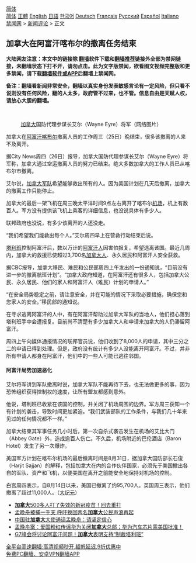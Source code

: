  <!-- 面包屑导航 --> <div class="breadcrumb"><!-- GTranslate: https://gtranslate.io/ -->  <div class="switcher notranslate">  <div class="selected">  <a href="#" onclick="return false;"> 简体</a>  </div>  <div class="option">  <a href="https://www.bannedbook.org" onclick="doGTranslate('zh-CN|zh-CN');jQuery('div.switcher div.selected a').html(jQuery(this).html());return false;" title="简体中文" class="nturl selected"> 简体</a>  <a href="https://www.bannedbook.org/zh-tw/" onclick="doGTranslate('zh-CN|zh-TW');jQuery('div.switcher div.selected a').html(jQuery(this).html());return false;" title="繁體中文" class="nturl"> 正體</a>  <a href="https://www.bannedbook.org/en/" onclick="doGTranslate('zh-CN|en');jQuery('div.switcher div.selected a').html(jQuery(this).html());return false;" title="English" class="nturl"> English</a>  <a href="https://www.bannedbook.org/ja/" onclick="doGTranslate('zh-CN|ja');jQuery('div.switcher div.selected a').html(jQuery(this).html());return false;" title="日本語" class="nturl"> 日語</a>  <a href="https://www.bannedbook.org/ko/" onclick="doGTranslate('zh-CN|ko');jQuery('div.switcher div.selected a').html(jQuery(this).html());return false;" title="한국어" class="nturl"> 한국어</a>  <a href="https://www.bannedbook.org/de/" onclick="doGTranslate('zh-CN|de');jQuery('div.switcher div.selected a').html(jQuery(this).html());return false;" title="Deutsch" class="nturl"> Deutsch</a>  <a href="https://www.bannedbook.org/fr/" onclick="doGTranslate('zh-CN|fr');jQuery('div.switcher div.selected a').html(jQuery(this).html());return false;" title="Français" class="nturl"> Français</a>  <a href="https://www.bannedbook.org/ru/" onclick="doGTranslate('zh-CN|ru');jQuery('div.switcher div.selected a').html(jQuery(this).html());return false;" title="Русский" class="nturl"> Русский</a>  <a href="https://www.bannedbook.org/es/" onclick="doGTranslate('zh-CN|es');jQuery('div.switcher div.selected a').html(jQuery(this).html());return false;" title="Español" class="nturl"> Español</a>  <a href="https://www.bannedbook.org/it/" onclick="doGTranslate('zh-CN|it');jQuery('div.switcher div.selected a').html(jQuery(this).html());return false;" title="Italiano" class="nturl"> Italiano</a>  </div>  </div>      <div class='breadcrumb-sub'><!-- Breadcrumb NavXT 6.3.0 --> <a href="https://www.bannedbook.org/" class="home">禁闻网</a> &gt; <a href="https://www.bannedbook.org/bnews/comments/" class="category">新闻评论</a> &gt; 正文</div></div><h2>加拿大在阿富汗喀布尔的撤离任务结束</h2> <p class="notice"><b>大陆网友注意：本文中的链接除 <a href="https://github.com/bannedbook/fanqiang" >翻墙</a>软件下载和<a href="https://github.com/killgcd/justmysocks/blob/master/README.md">翻墙推荐</a>链接外全部为禁网链接，未翻墙状态下打不开，请勿点击。此为文字版禁闻，欲看图文视频完整版和更多禁闻，请下载<a href="https://github.com/bannedbook/fanqiang">翻墙软件或APP</a>后翻墙上禁闻网。</p><p>备注：翻墙看新闻非常安全，翻墙以真实身份发表敏感言论有一定风险，但只看不说则没有任何风险，翻的人太多，政府管不过来，也不管。信息自由是天赋人权，请放心大胆的翻墙。</b></p>  <div class="entry"> <br /> <figure><a href="https://i1.wp.com/upload-images-bucket-v64rleca837do.s3.eu-west-1.amazonaws.com/wp-content/uploads/2021/08/27013133/Screen-Shot-2021-08-26-at-21.30.48.png?fit=788%2C790&#038;ssl=1" data-caption="加拿大国防代理参谋长艾尔（Wayne Eyre）将军（网络图片）"></a><figcaption class="wp-caption-text"><a href="https://www.bannedbook.org/bnews/tag/%e5%8a%a0%e6%8b%bf%e5%a4%a7/" class="st_tag internal_tag" rel="tag" title="标签 加拿大 下的日志">加拿大</a>国防代理参谋长艾尔（Wayne Eyre）将军（网络图片）</figcaption></figure> <p>加拿大在<a href="https://www.bannedbook.org/bnews/tag/%e9%98%bf%e5%af%8c%e6%b1%97/" class="st_tag internal_tag" rel="tag" title="标签 阿富汗 下的日志">阿富汗</a><a href="https://www.bannedbook.org/bnews/tag/%E5%96%80%E5%B8%83%E5%B0%94/" class="st_tag internal_tag" rel="tag" title="标签 喀布尔 下的日志">喀布尔</a>撤离人员的工作周三（25日）晚结束，很多该撤离的人来不及离开。</p> <p>据City News周四（26日）报导，加拿大国防代理参谋长艾尔（Wayne Eyre）将军称，加拿大通过空运撤离人员的努力已结束。绝大多数加拿大的工作人员已从喀布尔市撤离。</p> <p>艾尔说，<a href="https://www.bannedbook.org/bnews/tag/%E5%8A%A0%E6%8B%BF%E5%A4%A7%E5%86%9B%E9%98%9F/" class="st_tag internal_tag" rel="tag" title="标签 加拿大军队 下的日志">加拿大军队</a>希望能够救出所有的人。因为美国计划在几天后撤离，加拿大的撤离工作只能停止。</p> <p>加拿大的最后一架飞机在周三晚太平洋时间9点左右离开了喀布尔<a href="https://www.bannedbook.org/bnews/tag/%e6%9c%ba%e5%9c%ba/" class="st_tag internal_tag" rel="tag" title="标签 机场 下的日志">机场</a>，机上有数百人。军方没有提供该飞机上乘客的详细信息，也没说具体有多少人。</p>  <p>联邦政府也没说，有多少该离开的人还没走。</p> <p>“我们希望我们能救出每个人。”艾尔周四早上在营救行动结束后说。</p> <p><a href="https://www.bannedbook.org/bnews/tag/%e5%a1%94%e5%88%a9%e7%8f%ad/" class="st_tag internal_tag" rel="tag" title="标签 塔利班 下的日志">塔利班</a>控制阿富汗后，数以万计的<a href="https://www.bannedbook.org/bnews/tag/%e9%98%bf%e5%af%8c%e6%b1%97%e4%ba%ba/" class="st_tag internal_tag" rel="tag" title="标签 阿富汗人 下的日志">阿富汗人</a>因害怕报复，希望逃离该国。最近几周内，加拿大的救援已使超过3,700名<a href="https://www.bannedbook.org/bnews/tag/%E5%8A%A0%E6%8B%BF%E5%A4%A7%E4%BA%BA/" class="st_tag internal_tag" rel="tag" title="标签 加拿大人 下的日志">加拿大人</a>、永久居民和阿富汗人安全获救。</p> <p>据CBC报导，加拿大移民、难民和公民部周四上午发出的一份通知说，“目前没有进一步的撤离航班计划”。“加拿大政府知道，在阿富汗还有很多人，包括加拿大公民、永久居民、他们的家人和阿富汗人（难民）计划的申请人。”</p>  <p>“在安全局势稳定之前，请注意安全，并在可能的情况下采取必要措施，确保您和您家人的安全。”移民部的通知说。</p> <p>在寻求逃离阿富汗的人中，有在阿富汗帮助过加拿大军队的当地人，他们担心落到塔利班手中会遭报复。目前尚不清楚有多少加拿大人和申请来加拿大的人仍滞留阿富汗。</p> <p>周四上午向媒体通报情况的联邦官员说，他们收到了8,000人的申请，其中三分之二的申请已得到处理。但是，政府没有统计有多少人没能离开阿富汗。不过，并非所有申请人都身在阿富汗，他们中的一些人可能已逃往邻国。</p> <h4><strong>阿富汗局势加速恶化</strong></h4> <p>艾尔将军讲到军队撤离时说，加拿大军队不能再待下去，也无法做更多的事，因为恐怖组织获得控制权的速度，让所有盟友都感到意外。</p>  <p>他说，塔利班已收紧在该国的控制，并关闭了机场周围的边界。军方周三获知一个有计划的袭击，导致时间更加紧迫。“我们武装部队的工作条件，与我们几十年来见过的任何情况都不一样。”</p> <p>加拿大结束其军事任务几小时后，第一次自杀式袭击发生在机场的艾比大门（Abbey Gate）外，造成逾百人伤亡。不久后，机场附近的巴伦酒店（Baron Hotel）发生了另一次爆炸。</p> <p>美国军方计划在喀布尔机场的最后撤离时间是8月31日，据加拿大国防部长石俊（Harjit Sajjan）的解释，包括加拿大在内的合作伙伴国家，必须先于美国撤出各自的军队、资产和飞机，以便美国在离开之前能安全地保持对机场的控制。</p> <p>白宫周四表示，自8月14日以来，美国已撤离了约95,700人。英国周三表示，他们撤离了超过11,000人。（<span class='wp_keywordlink_affiliate'><a href="http://www.epochtimes.com/" title="大纪元" target="_blank">大纪元</a></span>）</p>  <ul class='op-related-articles' title='相关阅读'> <li><a href='https://www.bannedbook.org/bnews/cnnews/20210827/1613998.html' target='_blank'><b>加拿大</b>500多人打了失效的新冠疫苗！回去重打</a></li> <li><a href='https://www.bannedbook.org/bnews/ssgc/20210827/1613994.html' target='_blank'>孟晚舟被捕一千天 呼吁换回两名<b>加拿大</b>公民声浪再起</a></li> <li><a href='https://www.bannedbook.org/bnews/baitai/20210826/1613781.html' target='_blank'>中国驻<b>加拿大</b>大使通话孟晚舟：请坚定信心</a></li> <li><a href='https://www.bannedbook.org/bnews/bannedvideo/20210826/1613758.html' target='_blank'>孟晚舟案：爱国粉红传谣华为关闭<b>加拿大</b>总部；华为汽车芯片需美国批准！</a></li> <li><a href='https://www.bannedbook.org/bnews/comments/20210824/1612383.html' target='_blank'>G7峰会将讨论阿富汗问题！<b>加拿大</b>表明支持“制裁塔利班”</a></li> </ul> <p class="texttj"> <a href="https://github.com/bannedbook/fanqiang/wiki/V2ray%E6%9C%BA%E5%9C%BA" target="_blank">全平台高速翻墙:高清视频秒开,超低延迟,9折优惠中</a><br/> <a href="https://github.com/bannedbook/fanqiang/wiki/%E7%A6%81%E9%97%BB%E7%BD%91%E5%AE%89%E5%8D%93%E7%BF%BB%E5%A2%99%E6%96%B0%E9%97%BBAPP" target="_blank">免费PC翻墙、安卓VPN翻墙APP</a></p><p>&nbsp;</p><a name='sharetosocial'></a>  <div style="margin-bottom:5px;padding-bottom:5px;clear:both"> <div id="archive-pix-1" class="banner-ads"> <!-- AuctionX Display platform tag START --> <div id="26318x728x90x621x_ADSLOT2" clicktrack="%%CLICK_URL_ESC%%"></div> <!-- AuctionX Display platform tag END --> </div> <div id="archive-pix-2" class="banner-ads"> <!-- AuctionX Display platform tag START --> <div id="26315x300x250x621x_ADSLOT2" clicktrack="%%CLICK_URL_ESC%%"></div> <!-- AuctionX Display platform tag END --> </div> </div>  <div id="archive-pix-1" class="banner-ads"> <!-- AuctionX Display platform tag START --> <div id="26318x728x90x621x_ADSLOT3" clicktrack="%%CLICK_URL_ESC%%"></div> <!-- AuctionX Display platform tag END --> </div> </div><!--END ENTRY--> 